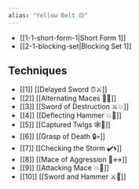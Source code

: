 ```yaml
---
alias: "Yellow Belt 🟡"
---
```


- [[1-1-short-form-1|Short Form 1]]
- [[2-1-blocking-set|Blocking Set 1]]

## Techniques

- [[1]] [[Delayed Sword ⏰⚔️]]
- [[2]] [[Alternating Maces 🔄✊]]
- [[3]] [[Sword of Destruction ⚔️💥]]
- [[4]] [[Deflecting Hammer 💥🔨]]
- [[5]] [[Captured Twigs 🕸️🌿]]
- [[6]] [[Grasp of Death 🔒💀]]
- [[7]] [[Checking the Storm ✔️🌀]]
- [[8]] [[Mace of Aggression 🔨↔️]]
- [[9]] [[Attacking Mace 💥👊]]
- [[10]] [[Sword and Hammer ⚔️🔨]]
